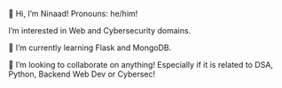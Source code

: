 👋 Hi, I’m Ninaad!
Pronouns: he/him!

I’m interested in Web and Cybersecurity domains.

🌱 I’m currently learning Flask and MongoDB.

💞️ I’m looking to collaborate on anything! Especially if it is related to DSA, Python, Backend Web Dev or Cybersec!

<!---
ninaadak03/ninaadak03 is a ✨ special ✨ repository because its `README.md` (this file) appears on your GitHub profile.
You can click the Preview link to take a look at your changes.
--->
